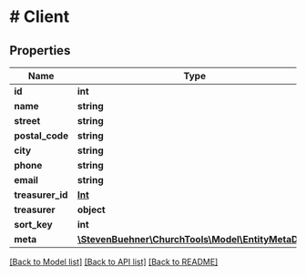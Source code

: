 # # Client

## Properties

Name | Type | Description | Notes
------------ | ------------- | ------------- | -------------
**id** | **int** |  | [optional]
**name** | **string** |  | [optional]
**street** | **string** |  | [optional]
**postal_code** | **string** |  | [optional]
**city** | **string** |  | [optional]
**phone** | **string** |  | [optional]
**email** | **string** |  | [optional]
**treasurer_id** | [**Int**](Int.md) | Person ID | [optional]
**treasurer** | **object** | PersonDomainObject | [optional]
**sort_key** | **int** |  | [optional]
**meta** | [**\StevenBuehner\ChurchTools\Model\EntityMetaData**](EntityMetaData.md) |  | [optional]

[[Back to Model list]](../../README.md#models) [[Back to API list]](../../README.md#endpoints) [[Back to README]](../../README.md)
